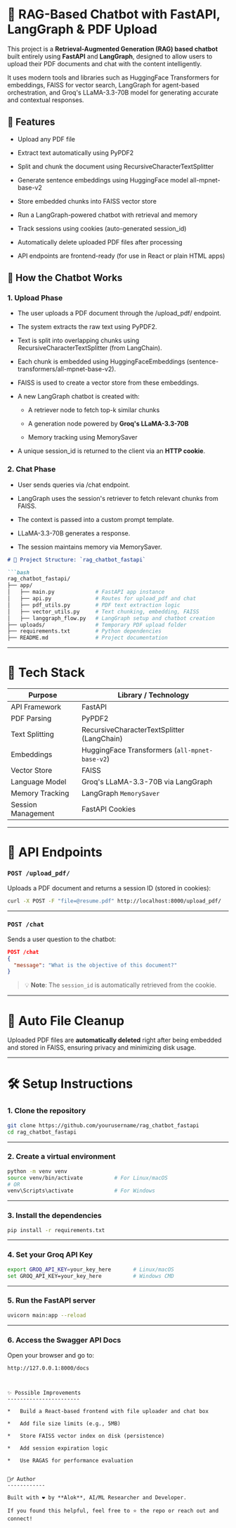 🤖 RAG-Based Chatbot with FastAPI, LangGraph & PDF Upload
=========================================================

This project is a **Retrieval-Augmented Generation (RAG) based chatbot** built entirely using **FastAPI** and **LangGraph**, designed to allow users to upload their PDF documents and chat with the content intelligently.

It uses modern tools and libraries such as HuggingFace Transformers for embeddings, FAISS for vector search, LangGraph for agent-based orchestration, and Groq's LLaMA-3.3-70B model for generating accurate and contextual responses.

🚀 Features
-----------

*   Upload any PDF file
    
*   Extract text automatically using PyPDF2
    
*   Split and chunk the document using RecursiveCharacterTextSplitter
    
*   Generate sentence embeddings using HuggingFace model all-mpnet-base-v2
    
*   Store embedded chunks into FAISS vector store
    
*   Run a LangGraph-powered chatbot with retrieval and memory
    
*   Track sessions using cookies (auto-generated session\_id)
    
*   Automatically delete uploaded PDF files after processing
    
*   API endpoints are frontend-ready (for use in React or plain HTML apps)
    

🧠 How the Chatbot Works
------------------------

### 1\. Upload Phase

*   The user uploads a PDF document through the /upload\_pdf/ endpoint.
    
*   The system extracts the raw text using PyPDF2.
    
*   Text is split into overlapping chunks using RecursiveCharacterTextSplitter (from LangChain).
    
*   Each chunk is embedded using HuggingFaceEmbeddings (sentence-transformers/all-mpnet-base-v2).
    
*   FAISS is used to create a vector store from these embeddings.
    
*   A new LangGraph chatbot is created with:
    
    *   A retriever node to fetch top-k similar chunks
        
    *   A generation node powered by **Groq's LLaMA-3.3-70B**
        
    *   Memory tracking using MemorySaver
        
*   A unique session\_id is returned to the client via an **HTTP cookie**.
    

### 2\. Chat Phase

*   User sends queries via /chat endpoint.
    
*   LangGraph uses the session's retriever to fetch relevant chunks from FAISS.
    
*   The context is passed into a custom prompt template.
    
*   LLaMA-3.3-70B generates a response.
    
*   The session maintains memory via MemorySaver.
    

````markdown
# 📁 Project Structure: `rag_chatbot_fastapi`

```bash
rag_chatbot_fastapi/
├── app/
│   ├── main.py             # FastAPI app instance
│   ├── api.py              # Routes for upload_pdf and chat
│   ├── pdf_utils.py        # PDF text extraction logic
│   ├── vector_utils.py     # Text chunking, embedding, FAISS
│   ├── langgraph_flow.py   # LangGraph setup and chatbot creation
├── uploads/                # Temporary PDF upload folder
├── requirements.txt        # Python dependencies
├── README.md               # Project documentation
````

---

# 🔑 Tech Stack

| **Purpose**        | **Library / Technology**                       |
| ------------------ | ---------------------------------------------- |
| API Framework      | FastAPI                                        |
| PDF Parsing        | PyPDF2                                         |
| Text Splitting     | RecursiveCharacterTextSplitter (LangChain)     |
| Embeddings         | HuggingFace Transformers (`all-mpnet-base-v2`) |
| Vector Store       | FAISS                                          |
| Language Model     | Groq's LLaMA-3.3-70B via LangGraph             |
| Memory Tracking    | LangGraph `MemorySaver`                        |
| Session Management | FastAPI Cookies                                |

---

# 🧪 API Endpoints

### `POST /upload_pdf/`

Uploads a PDF document and returns a session ID (stored in cookies):

```bash
curl -X POST -F "file=@resume.pdf" http://localhost:8000/upload_pdf/
```

---

### `POST /chat`

Sends a user question to the chatbot:

```json
POST /chat
{
  "message": "What is the objective of this document?"
}
```

> 💡 **Note**: The `session_id` is automatically retrieved from the cookie.

---

# 🧹 Auto File Cleanup

Uploaded PDF files are **automatically deleted** right after being embedded and stored in FAISS, ensuring privacy and minimizing disk usage.

---

# 🛠️ Setup Instructions

### 1. Clone the repository

```bash
git clone https://github.com/yourusername/rag_chatbot_fastapi
cd rag_chatbot_fastapi
```

---

### 2. Create a virtual environment

```bash
python -m venv venv
source venv/bin/activate          # For Linux/macOS
# OR
venv\Scripts\activate             # For Windows
```

---

### 3. Install the dependencies

```bash
pip install -r requirements.txt
```

---

### 4. Set your Groq API Key

```bash
export GROQ_API_KEY=your_key_here       # Linux/macOS
set GROQ_API_KEY=your_key_here          # Windows CMD
```

---

### 5. Run the FastAPI server

```bash
uvicorn main:app --reload
```

---

### 6. Access the Swagger API Docs

Open your browser and go to:

```
http://127.0.0.1:8000/docs



✨ Possible Improvements
-----------------------

*   Build a React-based frontend with file uploader and chat box
    
*   Add file size limits (e.g., 5MB)
    
*   Store FAISS vector index on disk (persistence)
    
*   Add session expiration logic
    
*   Use RAGAS for performance evaluation
    

🙋‍♂️ Author
------------

Built with ❤️ by **Alok**, AI/ML Researcher and Developer.

If you found this helpful, feel free to ⭐ the repo or reach out and connect!